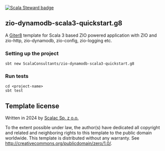 [![Scala Steward badge](https://img.shields.io/badge/Scala_Steward-helping-blue.svg?style=flat&logo=data:image/png;base64,iVBORw0KGgoAAAANSUhEUgAAAA4AAAAQCAMAAAARSr4IAAAAVFBMVEUAAACHjojlOy5NWlrKzcYRKjGFjIbp293YycuLa3pYY2LSqql4f3pCUFTgSjNodYRmcXUsPD/NTTbjRS+2jomhgnzNc223cGvZS0HaSD0XLjbaSjElhIr+AAAAAXRSTlMAQObYZgAAAHlJREFUCNdNyosOwyAIhWHAQS1Vt7a77/3fcxxdmv0xwmckutAR1nkm4ggbyEcg/wWmlGLDAA3oL50xi6fk5ffZ3E2E3QfZDCcCN2YtbEWZt+Drc6u6rlqv7Uk0LdKqqr5rk2UCRXOk0vmQKGfc94nOJyQjouF9H/wCc9gECEYfONoAAAAASUVORK5CYII=)](https://scala-steward.org)

## zio-dynamodb-scala3-quickstart.g8

A [Giter8][g8] template for Scala 3 based ZIO powered application with ZIO and zio-http, zio-dynamodb, zio-config, zio-logging etc.

### Setting up the project

```shell script
sbt new ScalaConsultants/zio-dynamodb-scala3-quickstart.g8
```

### Run tests

```shell script
cd <project-name>
sbt test
```

Template license
----------------
Written in 2024 by [Scalac Sp. z o.o.](https://scalac.io/?utm_source=scalac_github&utm_campaign=scalac1&utm_medium=web)

To the extent possible under law, the author(s) have dedicated all copyright and related
and neighboring rights to this template to the public domain worldwide.
This template is distributed without any warranty. See <http://creativecommons.org/publicdomain/zero/1.0/>.

[g8]: http://www.foundweekends.org/giter8/
[scalac]: https://scalac.io/
[zio]: https://zio.dev/
[zio-http]: https://github.com/dream11/zio-http
[zio-dynamodb]: https://github.com/zio/zio-dynamodb
[zio-json]: https://github.com/zio/zio-json